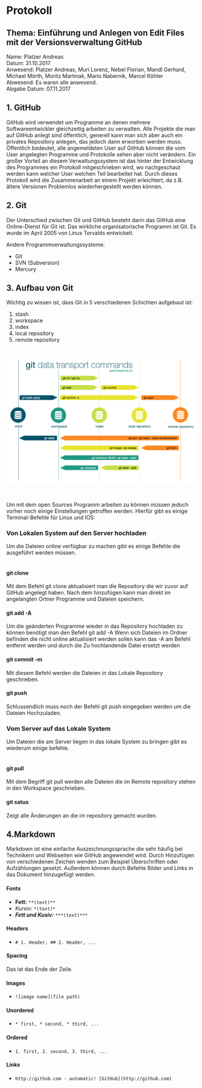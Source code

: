 # Protokoll

## Thema: Einführung und Anlegen von Edit Files mit der Versionsverwaltung GitHub

Name: Platzer Andreas <br>
Datum: 31.10.2017 <br>
Anwesend: Platzer Andreas, Muri Lorenz, Nebel Florian, Mandl Gerhard, Michael Mörth, Moritz Martinak, Mario Nabernik, Marcel Köhler <br>
Abwesend: Es waren alle anwesend. <br>
Abgabe Datum: 07.11.2017 <br>

## 1. GitHub
GitHub wird verwendet um Programme an denen mehrere Softwareentwickler gleichzeitig arbeiten zu verwalten. Alle Projekte die man auf GitHub 
anlegt sind öffentlich, generell kann man sich aber auch ein privates Repository anlegen, das jedoch dann erworben
werden muss. Öffentlich bedeutet, alle angemeldeten User auf GitHub können die vom User angelegten Programme und Protokolle sehen 
aber nicht verändern. Ein großer Vorteil an diesem Verwaltungssystem ist das hinter der Entwicklung des Programmes ein Protokoll mitgeschrieben wird, wo nachgeschaut werden kann
welcher User welchen Teil bearbeitet hat. Durch dieses Protokoll wird die Zusammenarbeit an einem Projekt erleichtert,
da z.B. ältere Versionen Problemlos wiederhergestellt werden können.  

## 2. Git
Der Unterschied zwischen Git und GitHub besteht darin das GitHub eine Online-Dienst für Git ist. Das wirkliche organisatorische Programm 
ist Git. Es wurde im April 2005 von Linus Torvalds entwickelt.

Andere Programmverwaltungssysteme:

* Git
* SVN (Subversion)
* Mercury

## 3. Aufbau von Git

Wichtig zu wissen ist, dass Git in 5 verschiedenen Schichten aufgebaut ist:

1. stash 
1. workspace 
1. index 
1. local repository 
1. remote repository 
<br> 

![Git-Commands](git_data_transport_commands.png)

<br> 


Um mit dem open Sources Programm arbeiten zu können müssen jedoch vorher noch einige Einstellungen getroffen werden.
Hierfür gibt es einige Terminal-Befehle für Linux und IOS:

### **Von Lokalen System auf den Server hochladen**

Um die Dateien online verfügbar zu machen gibt es einige Befehle die ausgeführt werden müssen. <br> <br>


#### git clone

Mit dem Befehl git clone aktualisiert man die Repository die wir zuvor auf GitHub angelegt haben.
Nach dem hinzufügen kann man direkt im angelangten Ortner Programme und Dateien speichern.


#### git add -A

Um die geänderten Programme wieder in das Repository hochladen zu können benötigt man den Befehl git add -A 
Wenn sich Dateien im Ordner befinden die nicht online aktualisiert werden sollen kann das -A am Befehl entfernt werden und durch die 
Zu hochlandende Datei ersetzt werden 


#### git commit -m

Mit diesem Befehl werden die Dateien in das Lokale Repository geschrieben.


#### git push

Schlussendlich muss noch der Befehl git push eingegeben werden um die Dateien Hochzuladen.




### **Vom Server auf das Lokale System** 

Um Dateien die am Server liegen in das lokale System zu bringen gibt es wiederum einige befehle. <br> <br>


#### git pull

Mit dem Begriff git pull werden alle Dateien die im Remote repository stehen in den Workspace geschrieben.


#### git satus 

Zeigt alle Änderungen an die im repository gemacht wurden.


## 4.Markdown

Markdown ist eine einfache Auszeichnungssprache die sehr häufig bei Technikern und Webseiten wie GitHub angewendet wird.
Durch Hinzufügen von verschiedenen Zeichen wenden zum Beispiel Überschriften oder Aufzählungen gesetzt. Außerdem können durch Befehle Bilder und Links in das Dokument hinzugefügt werden.

#### Fonts
* **Fett:**  `**(text)**`
* *Kursiv:*  `*(text)*`
* ***Fett und Kusiv:*** `***(text)***`

#### Headers
* `# 1. Header, ## 2. Header, ...`

#### Spacing
Das ist das Ende der Zeile.<br>

#### Images
* `![image name](file path)`

#### Unordered
* `* first, * second, * third, ...`

#### Ordered
* `1. first, 2. second, 3. third, ...`

#### Links
* `http://github.com - automatic!
[GitHub](http://github.com)`






